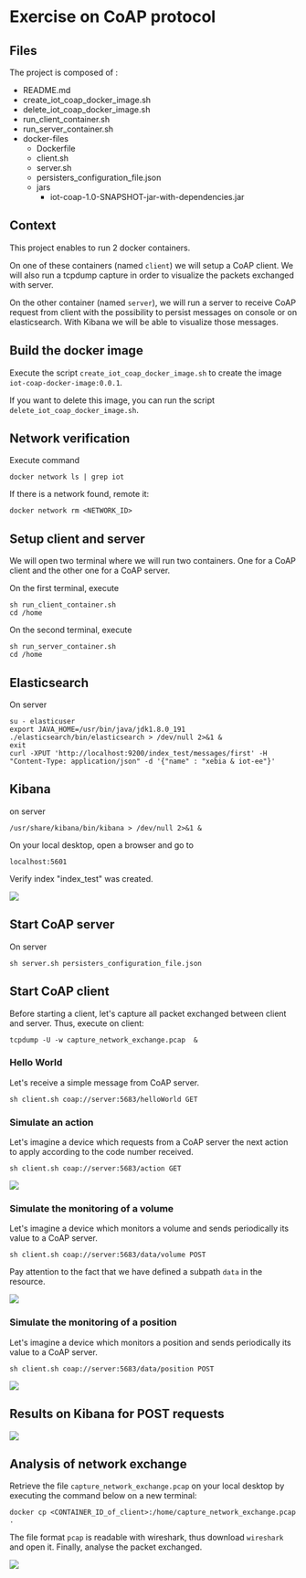# Exercise on CoAP protocol

## Files

The project is composed of :

- README.md
- create_iot_coap_docker_image.sh
- delete_iot_coap_docker_image.sh
- run_client_container.sh
- run_server_container.sh
- docker-files
  - Dockerfile
  - client.sh
  - server.sh
  - persisters_configuration_file.json
  - jars
    - iot-coap-1.0-SNAPSHOT-jar-with-dependencies.jar

## Context

This project enables to run 2 docker containers.

On one of these containers (named `client`) we will setup a  CoAP client. We will also run a tcpdump capture in order to visualize the packets exchanged with server.

On the other container (named `server`), we will run a server to receive CoAP request from client with the possibility to persist messages on console or on elasticsearch. With Kibana we will be able to visualize those messages. 

## Build the docker image

Execute the script `create_iot_coap_docker_image.sh` to create the image `iot-coap-docker-image:0.0.1`.

If you want to delete this image, you can run the script `delete_iot_coap_docker_image.sh`.

## Network verification

Execute command

	docker network ls | grep iot

If there is a network found, remote it:

	docker network rm <NETWORK_ID>

## Setup client and server

We will open two terminal where we will run two containers. One for a CoAP client and the other one for a CoAP server.

On the first terminal, execute

	sh run_client_container.sh
	cd /home

On the second terminal, execute

	sh run_server_container.sh
	cd /home

## Elasticsearch

On server 

	su - elasticuser
	export JAVA_HOME=/usr/bin/java/jdk1.8.0_191
	./elasticsearch/bin/elasticsearch > /dev/null 2>&1 &
	exit
	curl -XPUT 'http://localhost:9200/index_test/messages/first' -H "Content-Type: application/json" -d '{"name" : "xebia & iot-ee"}'

## Kibana

on server

	/usr/share/kibana/bin/kibana > /dev/null 2>&1 &
	
On your local desktop, open a browser and go to 

	localhost:5601

Verify index "index_test" was created.

![](images/test_elasticsearch.png)

## Start CoAP server
	
On server

	sh server.sh persisters_configuration_file.json

## Start CoAP client

Before starting a client, let's capture all packet exchanged between client and server. Thus, execute on client:

	tcpdump -U -w capture_network_exchange.pcap  &

### Hello World

Let's receive a simple message from CoAP server.

	sh client.sh coap://server:5683/helloWorld GET

### Simulate an action

Let's imagine a device which requests from a CoAP server the next action to apply according to the code number received.

	sh client.sh coap://server:5683/action GET

![](images/helloWorld_and_action.png)

### Simulate the monitoring of a volume

Let's imagine a device which monitors a volume and sends periodically its value to a CoAP server.

	sh client.sh coap://server:5683/data/volume POST

Pay attention to the fact that we have defined a subpath `data` in the resource.

![](images/volume.png)

### Simulate the monitoring of a position

Let's imagine a device which monitors a position and sends periodically its value to a CoAP server.

	sh client.sh coap://server:5683/data/position POST

![](images/position.png)

## Results on Kibana for POST requests

![](images/kibana_results.png)

## Analysis of network exchange

Retrieve the file `capture_network_exchange.pcap` on your local desktop by executing the command below on a new terminal:

	docker cp <CONTAINER_ID_of_client>:/home/capture_network_exchange.pcap .

The file format `pcap` is readable with wireshark, thus download `wireshark` and open it. Finally, analyse the packet exchanged.

![](images/wireshark.png)

